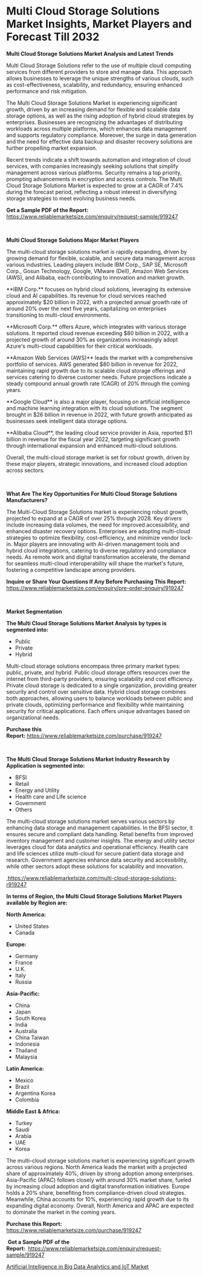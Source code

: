 <p><h1>Multi Cloud Storage Solutions Market Insights, Market Players and Forecast Till 2032</h1></p><p><strong>Multi Cloud Storage Solutions Market Analysis and Latest Trends</strong></p>
<p><p>Multi Cloud Storage Solutions refer to the use of multiple cloud computing services from different providers to store and manage data. This approach allows businesses to leverage the unique strengths of various clouds, such as cost-effectiveness, scalability, and redundancy, ensuring enhanced performance and risk mitigation.</p><p>The Multi Cloud Storage Solutions Market is experiencing significant growth, driven by an increasing demand for flexible and scalable data storage options, as well as the rising adoption of hybrid cloud strategies by enterprises. Businesses are recognizing the advantages of distributing workloads across multiple platforms, which enhances data management and supports regulatory compliance. Moreover, the surge in data generation and the need for effective data backup and disaster recovery solutions are further propelling market expansion.</p><p>Recent trends indicate a shift towards automation and integration of cloud services, with companies increasingly seeking solutions that simplify management across various platforms. Security remains a top priority, prompting advancements in encryption and access controls. The Multi Cloud Storage Solutions Market is expected to grow at a CAGR of 7.4% during the forecast period, reflecting a robust interest in diversifying storage strategies to meet evolving business needs.</p></p>
<p><strong>Get a Sample PDF of the Report:&nbsp;</strong> <a href="https://www.reliablemarketsize.com/enquiry/request-sample/919247?utm_campaign=2890&utm_medium=2&utm_source=Github&utm_content=ia&utm_term=07032025&utm_id=multi-cloud-storage-solutions">https://www.reliablemarketsize.com/enquiry/request-sample/919247</a></p>
<p>&nbsp;</p>
<p><strong>Multi Cloud Storage Solutions Major Market Players</strong></p>
<p><p>The multi-cloud storage solutions market is rapidly expanding, driven by growing demand for flexible, scalable, and secure data management across various industries. Leading players include IBM Corp., SAP SE, Microsoft Corp., Gosun Technology, Google, VMware (Dell), Amazon Web Services (AWS), and Alibaba, each contributing to innovation and market growth.</p><p>**IBM Corp.** focuses on hybrid cloud solutions, leveraging its extensive cloud and AI capabilities. Its revenue for cloud services reached approximately $20 billion in 2022, with a projected annual growth rate of around 20% over the next five years, capitalizing on enterprises transitioning to multi-cloud environments.</p><p>**Microsoft Corp.** offers Azure, which integrates with various storage solutions. It reported cloud revenue exceeding $80 billion in 2022, with a projected growth of around 30% as organizations increasingly adopt Azure's multi-cloud capabilities for their critical workloads.</p><p>**Amazon Web Services (AWS)** leads the market with a comprehensive portfolio of services. AWS generated $80 billion in revenue for 2022, maintaining rapid growth due to its scalable cloud storage offerings and services catering to diverse customer needs. Future projections indicate a steady compound annual growth rate (CAGR) of 20% through the coming years.</p><p>**Google Cloud** is also a major player, focusing on artificial intelligence and machine learning integration with its cloud solutions. The segment brought in $26 billion in revenue in 2022, with future growth anticipated as businesses seek intelligent data storage options.</p><p>**Alibaba Cloud**, the leading cloud service provider in Asia, reported $11 billion in revenue for the fiscal year 2022, targeting significant growth through international expansion and enhanced multi-cloud solutions.</p><p>Overall, the multi-cloud storage market is set for robust growth, driven by these major players, strategic innovations, and increased cloud adoption across sectors.</p></p>
<p>&nbsp;</p>
<p><strong>What Are The Key Opportunities For Multi Cloud Storage Solutions Manufacturers?</strong></p>
<p><p>The Multi-Cloud Storage Solutions market is experiencing robust growth, projected to expand at a CAGR of over 25% through 2028. Key drivers include increasing data volumes, the need for improved accessibility, and enhanced disaster recovery options. Enterprises are adopting multi-cloud strategies to optimize flexibility, cost-efficiency, and minimize vendor lock-in. Major players are innovating with AI-driven management tools and hybrid cloud integrations, catering to diverse regulatory and compliance needs. As remote work and digital transformation accelerate, the demand for seamless multi-cloud interoperability will shape the market's future, fostering a competitive landscape among providers.</p></p>
<p><strong>Inquire or Share Your Questions If Any Before Purchasing This Report:</strong> <a href="https://www.reliablemarketsize.com/enquiry/pre-order-enquiry/919247?utm_campaign=2890&utm_medium=2&utm_source=Github&utm_content=ia&utm_term=07032025&utm_id=multi-cloud-storage-solutions">https://www.reliablemarketsize.com/enquiry/pre-order-enquiry/919247</a></p>
<p>&nbsp;</p>
<p><strong>Market Segmentation</strong></p>
<p><strong>The Multi Cloud Storage Solutions Market Analysis by types is segmented into:</strong></p>
<p><ul><li>Public</li><li>Private</li><li>Hybrid</li></ul></p>
<p><p>Multi-cloud storage solutions encompass three primary market types: public, private, and hybrid. Public cloud storage offers resources over the internet from third-party providers, ensuring scalability and cost efficiency. Private cloud storage is dedicated to a single organization, providing greater security and control over sensitive data. Hybrid cloud storage combines both approaches, allowing users to balance workloads between public and private clouds, optimizing performance and flexibility while maintaining security for critical applications. Each offers unique advantages based on organizational needs.</p></p>
<p><strong>Purchase this Report:&nbsp;</strong><a href="https://www.reliablemarketsize.com/purchase/919247?utm_campaign=2890&utm_medium=2&utm_source=Github&utm_content=ia&utm_term=07032025&utm_id=multi-cloud-storage-solutions">https://www.reliablemarketsize.com/purchase/919247</a></p>
<p>&nbsp;</p>
<p><strong>The Multi Cloud Storage Solutions Market Industry Research by Application is segmented into:</strong></p>
<p><ul><li>BFSI</li><li>Retail</li><li>Energy and Utility</li><li>Health care and Life science</li><li>Government</li><li>Others</li></ul></p>
<p><p>The multi-cloud storage solutions market serves various sectors by enhancing data storage and management capabilities. In the BFSI sector, it ensures secure and compliant data handling. Retail benefits from improved inventory management and customer insights. The energy and utility sector leverages cloud for data analytics and operational efficiency. Health care and life sciences utilize multi-cloud for secure patient data storage and research. Government agencies enhance data security and accessibility, while other sectors adopt these solutions for scalability and innovation.</p></p>
<p><a href="https://www.reliablemarketsize.com/multi-cloud-storage-solutions-r919247?utm_campaign=2890&utm_medium=2&utm_source=Github&utm_content=ia&utm_term=07032025&utm_id=multi-cloud-storage-solutions">&nbsp;https://www.reliablemarketsize.com/multi-cloud-storage-solutions-r919247</a></p>
<p><strong>In terms of Region, the Multi Cloud Storage Solutions Market Players available by Region are:</strong></p>
<p>
    <p> <strong> North America: </strong>
        <ul>
            <li>United States</li>
            <li>Canada</li>
        </ul>
        </p> 
    <p> <strong> Europe: </strong>
        <ul>
            <li>Germany</li>
            <li>France</li>
            <li>U.K.</li>
            <li>Italy</li>
            <li>Russia</li>
        </ul>
        </p> 
    <p> <strong> Asia-Pacific: </strong>
        <ul>
            <li>China</li>
            <li>Japan</li>
            <li>South Korea</li>
            <li>India</li>
            <li>Australia</li>
            <li>China Taiwan</li>
            <li>Indonesia</li>
            <li>Thailand</li>
            <li>Malaysia</li>
        </ul>
        </p> 
    <p> <strong> Latin America: </strong>
        <ul>
            <li>Mexico</li>
            <li>Brazil</li>
            <li>Argentina Korea</li>
            <li>Colombia</li>
        </ul>
        </p> 
    <p> <strong> Middle East & Africa: </strong>
        <ul>
            <li>Turkey</li>
            <li>Saudi</li>
            <li>Arabia</li>
            <li>UAE</li>
            <li>Korea</li>
        </ul>
    </p>
    </p>
<p><p>The multi-cloud storage solutions market is experiencing significant growth across various regions. North America leads the market with a projected share of approximately 40%, driven by strong adoption among enterprises. Asia-Pacific (APAC) follows closely with around 30% market share, fueled by increasing cloud adoption and digital transformation initiatives. Europe holds a 20% share, benefiting from compliance-driven cloud strategies. Meanwhile, China accounts for 10%, experiencing rapid growth due to its expanding digital economy. Overall, North America and APAC are expected to dominate the market in the coming years.</p></p>
<p><strong>Purchase this Report: </strong><a href="https://www.reliablemarketsize.com/purchase/919247?utm_campaign=2890&utm_medium=2&utm_source=Github&utm_content=ia&utm_term=07032025&utm_id=multi-cloud-storage-solutions">https://www.reliablemarketsize.com/purchase/919247</a></p>
<p>&nbsp;<strong>Get a Sample PDF of the Report:&nbsp;&nbsp;</strong><a href="https://www.reliablemarketsize.com/enquiry/request-sample/919247?utm_campaign=2890&utm_medium=2&utm_source=Github&utm_content=ia&utm_term=07032025&utm_id=multi-cloud-storage-solutions">https://www.reliablemarketsize.com/enquiry/request-sample/919247</a></p>
<p><strong></strong></p>
<p><p><a href="https://github.com/zanoligarav/Market-Research-Report-List-1/blob/main/artificial-intelligence-in-big-data-analytics-and-iot-market.md?utm_campaign=2890&utm_medium=2&utm_source=Github&utm_content=ia&utm_term=07032025&utm_id=multi-cloud-storage-solutions">Artificial Intelligence in Big Data Analytics and IoT Market</a></p></p>